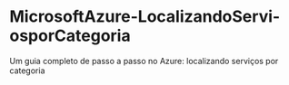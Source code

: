 # MicrosoftAzure-LocalizandoServi-osporCategoria
Um guia completo de passo a passo no Azure: localizando serviços por categoria
